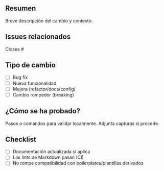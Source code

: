 ## Resumen

Breve descripción del cambio y contexto.

## Issues relacionados

Closes #<n>

## Tipo de cambio

- [ ] Bug fix
- [ ] Nueva funcionalidad
- [ ] Mejora (refactor/docs/config)
- [ ] Cambio rompedor (breaking)

## ¿Cómo se ha probado?

Pasos o comandos para validar localmente. Adjunta capturas si procede.

## Checklist

- [ ] Documentación actualizada si aplica
- [ ] Los lints de Markdown pasan (CI)
- [ ] No rompe compatibilidad con boilerplates/plantillas derivados
